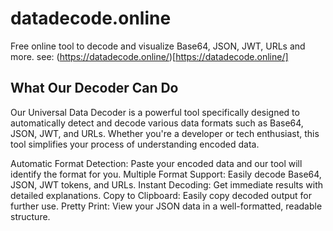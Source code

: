 # datadecode.online
Free online tool to decode and visualize Base64, JSON, JWT, URLs and more. see:  (https://datadecode.online/)[https://datadecode.online/]

## What Our Decoder Can Do
Our Universal Data Decoder is a powerful tool specifically designed to automatically detect and decode various data formats such as Base64, JSON, JWT, and URLs. Whether you're a developer or tech enthusiast, this tool simplifies your process of understanding encoded data.

Automatic Format Detection: Paste your encoded data and our tool will identify the format for you.
Multiple Format Support: Easily decode Base64, JSON, JWT tokens, and URLs.
Instant Decoding: Get immediate results with detailed explanations.
Copy to Clipboard: Easily copy decoded output for further use.
Pretty Print: View your JSON data in a well-formatted, readable structure.
